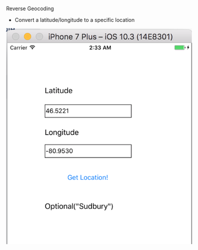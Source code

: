 Reverse Geocoding 

* Convert a latitude/longitude to a specific location

![alt text](screenshot.png)

